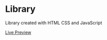 # Library  

Library created with HTML CSS and JavaScript
  
  
<a href="https://lisa-fink.github.io/Library/">Live Preview</a>
